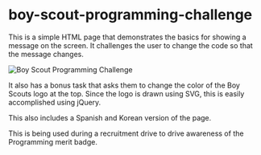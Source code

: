 boy-scout-programming-challenge
====================  
  
This is a simple HTML page that demonstrates the basics for showing a message on the screen. It challenges the user to change the code so that the message changes.

![Boy Scout Programming Challenge](https://res.cloudinary.com/cerkit/image/upload/v1469283254/scout-programming-challenge_vrflmu.jpg)

It also has a bonus task that asks them to change the color of the Boy Scouts logo at the top. Since the logo is drawn using SVG, this is easily accomplished using jQuery.
    
This also includes a Spanish and Korean version of the page.
    
This is being used during a recruitment drive to drive awareness of the Programming merit badge.
